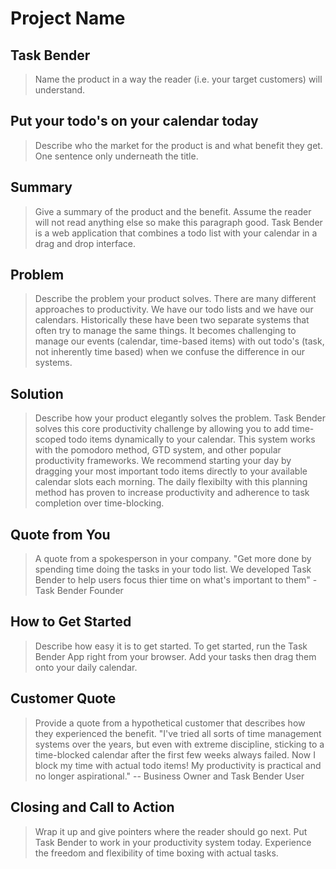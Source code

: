 # Project Name

<!--
> This material was originally posted [here](http://www.quora.com/What-is-Amazons-approach-to-product-development-and-product-management). It is reproduced here for posterities sake.

There is an approach called "working backwards" that is widely used at Amazon. They work backwards from the customer, rather than starting with an idea for a product and trying to bolt customers onto it. While working backwards can be applied to any specific product decision, using this approach is especially important when developing new products or features.

For new initiatives a product manager typically starts by writing an internal press release announcing the finished product. The target audience for the press release is the new/updated product's customers, which can be retail customers or internal users of a tool or technology. Internal press releases are centered around the customer problem, how current solutions (internal or external) fail, and how the new product will blow away existing solutions.

If the benefits listed don't sound very interesting or exciting to customers, then perhaps they're not (and shouldn't be built). Instead, the product manager should keep iterating on the press release until they've come up with benefits that actually sound like benefits. Iterating on a press release is a lot less expensive than iterating on the product itself (and quicker!).

If the press release is more than a page and a half, it is probably too long. Keep it simple. 3-4 sentences for most paragraphs. Cut out the fat. Don't make it into a spec. You can accompany the press release with a FAQ that answers all of the other business or execution questions so the press release can stay focused on what the customer gets. My rule of thumb is that if the press release is hard to write, then the product is probably going to suck. Keep working at it until the outline for each paragraph flows.

Oh, and I also like to write press-releases in what I call "Oprah-speak" for mainstream consumer products. Imagine you're sitting on Oprah's couch and have just explained the product to her, and then you listen as she explains it to her audience. That's "Oprah-speak", not "Geek-speak".

Once the project moves into development, the press release can be used as a touchstone; a guiding light. The product team can ask themselves, "Are we building what is in the press release?" If they find they're spending time building things that aren't in the press release (overbuilding), they need to ask themselves why. This keeps product development focused on achieving the customer benefits and not building extraneous stuff that takes longer to build, takes resources to maintain, and doesn't provide real customer benefit (at least not enough to warrant inclusion in the press release).
 -->

## Task Bender

> Name the product in a way the reader (i.e. your target customers) will understand.

## Put your todo's on your calendar today

> Describe who the market for the product is and what benefit they get. One sentence only underneath the title.

## Summary

> Give a summary of the product and the benefit. Assume the reader will not read anything else so make this paragraph good.
> Task Bender is a web application that combines a todo list with your calendar in a drag and drop interface.

## Problem

> Describe the problem your product solves.
> There are many different approaches to productivity. We have our todo lists and we have our calendars. Historically these have been two separate systems that often try to manage the same things. It becomes challenging to manage our events (calendar, time-based items) with out todo's (task, not inherently time based) when we confuse the difference in our systems.

## Solution

> Describe how your product elegantly solves the problem.
> Task Bender solves this core productivity challenge by allowing you to add time-scoped todo items dynamically to your calendar. This system works with the pomodoro method, GTD system, and other popular productivity frameworks. We recommend starting your day by dragging your most important todo items directly to your available calendar slots each morning. The daily flexibilty with this planning method has proven to increase productivity and adherence to task completion over time-blocking.

## Quote from You

> A quote from a spokesperson in your company.
> "Get more done by spending time doing the tasks in your todo list. We developed Task Bender to help users focus thier time on what's important to them" - Task Bender Founder

## How to Get Started

> Describe how easy it is to get started.
> To get started, run the Task Bender App right from your browser. Add your tasks then drag them onto your daily calendar.

## Customer Quote

> Provide a quote from a hypothetical customer that describes how they experienced the benefit.
> "I've tried all sorts of time management systems over the years, but even with extreme discipline, sticking to a time-blocked calendar after the first few weeks always failed. Now I block my time with actual todo items! My productivity is practical and no longer aspirational." -- Business Owner and Task Bender User

## Closing and Call to Action

> Wrap it up and give pointers where the reader should go next.
> Put Task Bender to work in your productivity system today. Experience the freedom and flexibility of time boxing with actual tasks.
